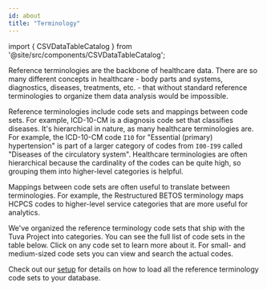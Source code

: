 ```yaml
---
id: about
title: "Terminology"
---
```

import { CSVDataTableCatalog } from '@site/src/components/CSVDataTableCatalog';

Reference terminologies are the backbone of healthcare data.  There are so many different concepts in healthcare - body parts and systems, diagnostics, diseases, treatments, etc. - that without standard reference terminologies to organize them data analysis would be impossible.  

Reference terminologies include code sets and mappings between code sets.  For example, ICD-10-CM is a diagnosis code set that classifies diseases.  It's hierarchical in nature, as many healthcare terminologies are.  For example, the ICD-10-CM code `I10` for "Essential (primary) hypertension" is part of a larger category of codes from `I00-I99` called "Diseases of the circulatory system".  Healthcare terminologies are often hierarchical because the cardinality of the codes can be quite high, so grouping them into higher-level categories is helpful.

Mappings between code sets are often useful to translate between terminologies.  For example, the Restructured BETOS terminology maps HCPCS codes to higher-level service categories that are more useful for analytics.

We've organized the reference terminology code sets that ship with the Tuva Project into categories.  You can see the full list of code sets in the table below.  Click on any code set to learn more about it.  For small- and medium-sized code sets you can view and search the actual codes.

Check out our [setup](/getting-started/setup) for details on how to load all the reference terminology code sets to your database.

<CSVDataTableCatalog csvUrl="/data/terminology.csv" />
